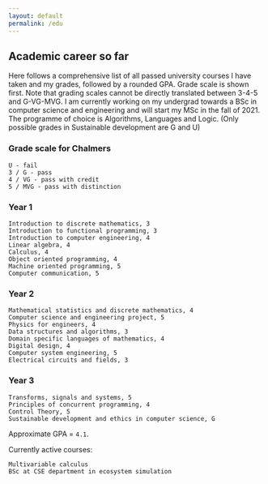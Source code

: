 ```yaml
---
layout: default
permalink: /edu
---
```


## Academic career so far

Here follows a comprehensive list of all passed university courses I have taken and
my grades, followed by a rounded GPA. Grade scale is shown first. Note that
grading scales cannot be directly translated between 3-4-5 and G-VG-MVG. I am
currently working on my undergrad towards a BSc in computer science and engineering and will start
my MSc in the fall of 2021\. The programme of choice is Algorithms, Languages
and Logic. (Only possible grades in Sustainable development are G and U)

### Grade scale for Chalmers
```
U - fail
3 / G - pass
4 / VG - pass with credit
5 / MVG - pass with distinction
```

### Year 1
```
Introduction to discrete mathematics, 3
Introduction to functional programming, 3
Introduction to computer engineering, 4
Linear algebra, 4
Calculus, 4
Object oriented programming, 4
Machine oriented programming, 5
Computer communication, 5
```

### Year 2
```
Mathematical statistics and discrete mathematics, 4
Computer science and engineering project, 5
Physics for engineers, 4
Data structures and algorithms, 3
Domain specific languages of mathematics, 4
Digital design, 4
Computer system engineering, 5
Electrical circuits and fields, 3
```

### Year 3
```
Transforms, signals and systems, 5
Principles of concurrent programming, 4
Control Theory, 5
Sustainable development and ethics in computer science, G
```
Approximate GPA = `4.1`.

Currently active courses:
```
Multivariable calculus
BSc at CSE department in ecosystem simulation
```
